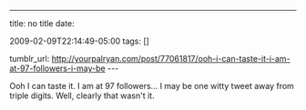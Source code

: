 ---
title: no title
date:

 2009-02-09T22:14:49-05:00 
tags:  []

tumblr_url:
http://yourpalryan.com/post/77061817/ooh-i-can-taste-it-i-am-at-97-followers-i-may-be
\-\--

Ooh I can taste it. I am at 97 followers... I may be one witty tweet
away from triple digits. Well, clearly that wasn't it.
